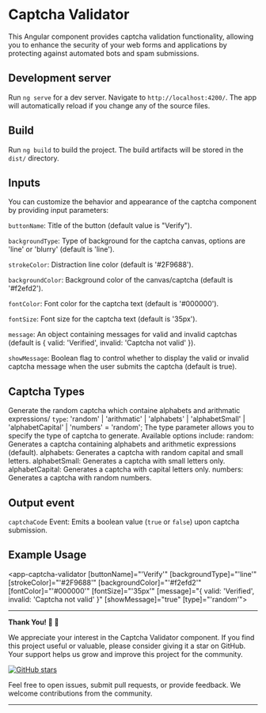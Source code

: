 # Captcha Validator
This Angular component provides captcha validation functionality, allowing you to enhance the security of your web forms and applications by protecting against automated bots and spam submissions.


## Development server

Run `ng serve` for a dev server. Navigate to `http://localhost:4200/`. The app will automatically reload if you change any of the source files.

## Build

Run `ng build` to build the project. The build artifacts will be stored in the `dist/` directory.

## Inputs
You can customize the behavior and appearance of the captcha component by providing input parameters:

`buttonName`: Title of the button (default value is "Verify").

`backgroundType`: Type of background for the captcha canvas, options are 'line' or 'blurry' (default is 'line').

`strokeColor`: Distraction line color (default is '#2F9688').

`backgroundColor`: Background color of the canvas/captcha (default is '#f2efd2').

`fontColor`: Font color for the captcha text (default is '#000000').

`fontSize`: Font size for the captcha text (default is '35px').

`message`: An object containing messages for valid and invalid captchas (default is { valid: 'Verified', invalid: 'Captcha not valid' }).

`showMessage`: Boolean flag to control whether to display the valid or invalid captcha message when the user submits the captcha (default is true).

## Captcha Types
Generate the random captcha which containe alphabets and arithmatic expressions/
`type`: 'random' | 'arithmatic' | 'alphabets' | 'alphabetSmall' | 'alphabetCapital' | 'numbers' = 'random'; 
The type parameter allows you to specify the type of captcha to generate. Available options include:
random: Generates a captcha containing alphabets and arithmetic expressions (default).
alphabets: Generates a captcha with random capital and small letters.
alphabetSmall: Generates a captcha with small letters only.
alphabetCapital: Generates a captcha with capital letters only.
numbers: Generates a captcha with random numbers.

## Output event
`captchaCode` Event: Emits a boolean value (`true` or `false`) upon captcha submission.

## Example Usage
<app-captcha-validator
  [buttonName]="'Verify'"
  [backgroundType]="'line'"
  [strokeColor]="'#2F9688'"
  [backgroundColor]="'#f2efd2'"
  [fontColor]="'#000000'"
  [fontSize]="'35px'"
  [message]="{ valid: 'Verified', invalid: 'Captcha not valid' }"
  [showMessage]="true"
  [type]="'random'"></app-captcha-validator>


---

**Thank You! 🙏 🙌**

We appreciate your interest in the Captcha Validator component. If you find this project useful or valuable, please consider giving it a star on GitHub. Your support helps us grow and improve this project for the community.

[![GitHub stars](https://img.shields.io/github/stars/harshal77/captcha-validator)](https://github.com/harshal77/captcha-validator)

Feel free to open issues, submit pull requests, or provide feedback. We welcome contributions from the community.

---

